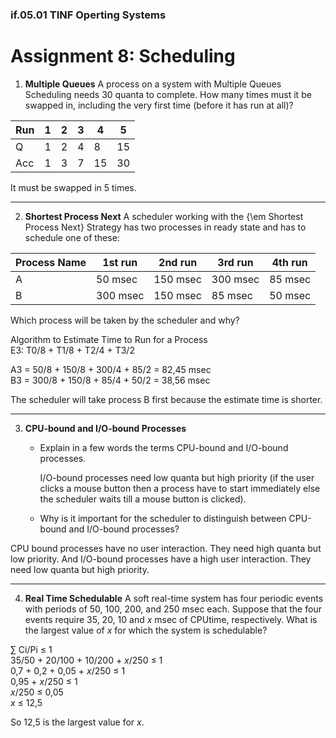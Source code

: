 ### if.05.01 TINF Operting Systems

# Assignment 8: Scheduling

1. **Multiple Queues**
A process on a system with Multiple Queues Scheduling needs 30 quanta to complete. How many times must it be swapped in, including the very first time (before it has run at all)?

| Run | 1 | 2 | 3 | 4 | 5 |
| -- | -- | -- | -- | -- | -- |
Q | 1 | 2 | 4 | 8 | 15 |
Acc | 1 | 3 | 7 | 15 | 30 |

It must be swapped in 5 times.
******

2. **Shortest Process Next**
A scheduler working with the {\em Shortest Process Next} Strategy has two processes in ready state and has to schedule one of these:

| Process Name | 1st run | 2nd run | 3rd run | 4th run |
| -- | -- | -- | -- | -- |
A | 50 msec | 150 msec | 300 msec | 85 msec |
B | 300 msec | 150 msec | 85 msec | 50 msec

Which process will be taken by the scheduler and why?

Algorithm to Estimate Time to Run for a Process  
E3: T0/8 + T1/8 + T2/4 + T3/2  

A3 = 50/8 + 150/8 + 300/4 + 85/2 = 82,45 msec  
B3 = 300/8 + 150/8 + 85/4 + 50/2 = 38,56 msec  

The scheduler will take process B first because the estimate time is shorter.
******

3. **CPU-bound and I/O-bound Processes**
	- Explain in a few words the terms CPU-bound and I/O-bound processes.

      I/O-bound processes need low quanta but high priority
      (if the user clicks a mouse button then a process have to start immediately
      else the scheduler waits till a mouse button is clicked).      

	- Why is it important for the scheduler to distinguish between CPU-bound and I/O-bound processes?
  
  CPU bound processes have no user interaction. They need high quanta but low priority.
  And I/O-bound processes have a high user interaction. They need low quanta but high priority.      
******

4. **Real Time Schedulable**
A soft real-time system has four periodic events with periods of 50, 100, 200, and 250 msec each. Suppose that the four events require 35, 20, 10 and *x* msec of CPUtime, respectively. What is the largest value of *x* for which the system is schedulable?

∑ Ci/Pi ≤ 1  
35/50 + 20/100 + 10/200 + *x*/250 ≤ 1  
0,7 + 0,2 + 0,05 + *x*/250 ≤ 1  
0,95 + *x*/250 ≤ 1  
*x*/250 ≤ 0,05  
*x* ≤ 12,5  

So 12,5 is the largest value for *x*.
